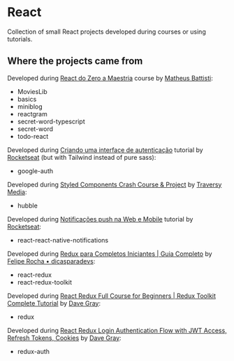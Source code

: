 # React

Collection of small React projects developed during courses or using tutorials.

## Where the projects came from

Developed during [React do Zero a Maestria](https://www.udemy.com/course/react-do-zero-a-maestria-c-hooks-router-api-projetos/) course by [Matheus Battisti](https://www.udemy.com/user/matheus-battisti/):

-   MoviesLib
-   basics
-   miniblog
-   reactgram
-   secret-word-typescript
-   secret-word
-   todo-react

Developed during [Criando uma interface de autenticação](https://www.youtube.com/watch?v=7Gd8an7qZ4w) tutorial by [Rocketseat](https://www.youtube.com/@rocketseat) (but with Tailwind instead of pure sass):

-   google-auth

Developed during [Styled Components Crash Course & Project](https://www.youtube.com/watch?v=02zO0hZmwnw) by [Traversy Media](https://www.youtube.com/@TraversyMedia):

-   hubble

Developed during [Notificações push na Web e Mobile](https://www.youtube.com/watch?v=nNvxERiVb_s) tutorial by [Rocketseat](https://www.youtube.com/@rocketseat):

-   react-react-native-notifications

Developed during [Redux para Completos Iniciantes | Guia Completo](https://www.youtube.com/watch?v=mXI2-gjIZ40) by [Felipe Rocha • dicasparadevs](https://www.youtube.com/@dicasparadevs):

-   react-redux
-   react-redux-toolkit

Developed during [React Redux Full Course for Beginners | Redux Toolkit Complete Tutorial](https://www.youtube.com/watch?v=NqzdVN2tyvQ) by [Dave Gray](https://www.youtube.com/@DaveGrayTeachesCode):

-   redux

Developed during [React Redux Login Authentication Flow with JWT Access, Refresh Tokens, Cookies](https://www.youtube.com/watch?v=-JJFQ9bkUbo) by [Dave Gray](https://www.youtube.com/@DaveGrayTeachesCode):

-   redux-auth
